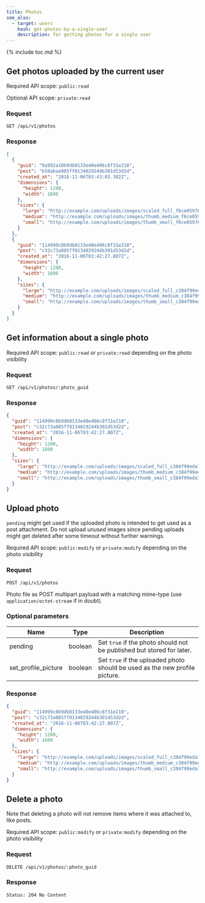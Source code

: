 ```yaml
---
title: Photos
see_also:
  - target: users
    hash: get-photos-by-a-single-user
    description: for getting photos for a single user
---
```


{% include toc.md %}

## Get photos uploaded by the current user

Required API scope: `public:read`

Optional API scope: `private:read`

### Request

~~~
GET /api/v1/photos
~~~

### Response

~~~json
[
  {
    "guid": "0a992a10b9db0133e40e406c8f31e210",
    "post": "b50abae085ff0134029244b301d53d2d",
    "created_at": "2016-11-06T03:43:03.382Z",
    "dimensions": {
      "height": 1200,
      "width": 1600
    },
    "sizes": {
      "large": "http://example.com/uploads/images/scaled_full_f6ce0597695a878c4663.jpg",
      "medium": "http://example.com/uploads/images/thumb_medium_f6ce0597695a878c4663.jpg",
      "small": "http://example.com/uploads/images/thumb_small_f6ce0597695a878c4663.jpg"
    }
  },
  {
    "guid": "114999c0b9db0133e40e406c8f31e210",
    "post": "c32c73a085ff0134029244b301d53d2d",
    "created_at": "2016-11-06T03:42:27.807Z",
    "dimensions": {
      "height": 1200,
      "width": 1600
    },
    "sizes": {
      "large": "http://example.com/uploads/images/scaled_full_c384f99eda7f19dfe78c.jpg",
      "medium": "http://example.com/uploads/images/thumb_medium_c384f99eda7f19dfe78c.jpg",
      "small": "http://example.com/uploads/images/thumb_small_c384f99eda7f19dfe78c.jpg"
    }
  }
]
~~~

## Get information about a single photo

Required API scope: `public:read` or `private:read` depending on the photo visibility

### Request

~~~
GET /api/v1/photos/:photo_guid
~~~

### Response

~~~json
{
  "guid": "114999c0b9db0133e40e406c8f31e210",
  "post": "c32c73a085ff0134029244b301d53d2d",
  "created_at": "2016-11-06T03:42:27.807Z",
  "dimensions": {
    "height": 1200,
    "width": 1600
  },
  "sizes": {
    "large": "http://example.com/uploads/images/scaled_full_c384f99eda7f19dfe78c.jpg",
    "medium": "http://example.com/uploads/images/thumb_medium_c384f99eda7f19dfe78c.jpg",
    "small": "http://example.com/uploads/images/thumb_small_c384f99eda7f19dfe78c.jpg"
  }
}
~~~

## Upload photo

`pending` might get used if the uploaded photo is intended to get used as a post attachment. Do not upload *unused* images since pending uploads might get deleted after some timeout without further warnings.

Required API scope: `public:modify` or `private:modify` depending on the photo visibility

### Request

~~~
POST /api/v1/photos
~~~

Photo file as POST multipart payload with a matching mime-type (use `application/octet-stream` if in doubt).

### Optional parameters

| Name                | Type    | Description                                                                 |
| ------------------- | ------- | --------------------------------------------------------------------------- |
| pending             | boolean | Set `true` if the photo should not be published but stored for later.       |
| set_profile_picture | boolean | Set `true` if the uploaded photo should be used as the new profile picture. |

### Response

~~~json
{
  "guid": "114999c0b9db0133e40e406c8f31e210",
  "post": "c32c73a085ff0134029244b301d53d2d",
  "created_at": "2016-11-06T03:42:27.807Z",
  "dimensions": {
    "height": 1200,
    "width": 1600
  },
  "sizes": {
    "large": "http://example.com/uploads/images/scaled_full_c384f99eda7f19dfe78c.jpg",
    "medium": "http://example.com/uploads/images/thumb_medium_c384f99eda7f19dfe78c.jpg",
    "small": "http://example.com/uploads/images/thumb_small_c384f99eda7f19dfe78c.jpg"
  }
}
~~~

## Delete a photo

Note that deleting a photo will not remove items where it was attached to, like posts.

Required API scope: `public:modify` or `private:modify` depending on the photo visibility

### Request

~~~
DELETE /api/v1/photos/:photo_guid
~~~

### Response

~~~
Status: 204 No Content
~~~
